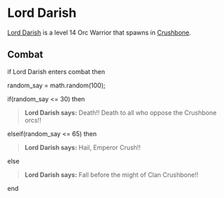 # Lord Darish



[Lord Darish](/npc/58028) is a level 14 Orc Warrior that spawns in [Crushbone](/zone/58).



## Combat

if Lord Darish enters combat  then


random_say = math.random(100);


if(random_say <= 30) then



>**Lord Darish says:** Death!!  Death to all who oppose the Crushbone orcs!!


elseif(random_say <= 65) then



>**Lord Darish says:** Hail, Emperor Crush!!


else



>**Lord Darish says:** Fall before the might of Clan Crushbone!!

end